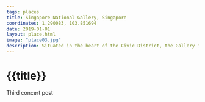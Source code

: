 ```yaml
---
tags: places
title: Singapore National Gallery, Singapore
coordinates: 1.290083, 103.851694
date: 2019-01-01
layout: place.html
image: "place03.jpg"
description: Situated in the heart of the Civic District, the Gallery is housed in two national monuments—City Hall and former Supreme Court. Both have been beautifully restored and transformed into a magnificent 64,000 square metre venue. Reflecting Singapore’s unique heritage and geographical location, the Gallery presents Southeast Asian art within the global context. We work with international museums such as Centre Pompidou, Musée d'Orsay, Tate Britain, National Museum of Modern Art, Tokyo (MOMAT), and National Museum of Modern and Contemporary Art, Korea (MMCA), to positioning Singapore as a key node player in the global visual arts scene around the world.
---
```


# {{title}}

Third concert post